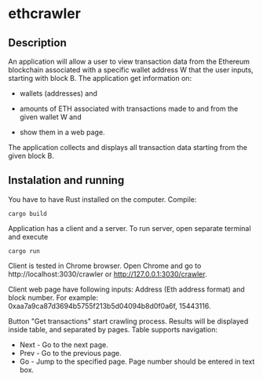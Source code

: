 # ethcrawler

## Description

An application will allow a user to view transaction data from the Ethereum blockchain associated with a specific wallet address W that the user inputs, starting with block B. The application get information on:

* wallets (addresses) and 

* amounts of ETH associated with transactions made to and from the given wallet W and

* show them in a web page. 

The application collects and displays all transaction data starting from the given block B. 

## Instalation and running

You have to have Rust installed on the computer.
Compile:
```
cargo build
```
Application has a client and a server. 
To run server, open separate terminal and execute
```
cargo run
```
Client is tested in Chrome browser. Open Chrome and go to http://localhost:3030/crawler or http://127.0.0.1:3030/crawler.

Client web page have following inputs: Address (Eth address format) and block number. For example: 0xaa7a9ca87d3694b5755f213b5d04094b8d0f0a6f, 15443116.

Button "Get transactions" start crawling process. Results will be displayed inside table, and separated by pages. Table supports navigation:
* Next - Go to the next page.
* Prev - Go to the previous page.
* Go - Jump to the specified page. Page number should be entered in text box.